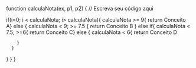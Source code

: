 function calculaNota(ex, p1, p2) {
  // Escreva seu código aqui
  
  if(i=0; i < calculaNota; i> calculaNota){
  calculaNota >= 9{
    return Conceito A} else {
      calculaNota < 9; >= 7.5 {
        return Conceito B
  } else if{
    calculaNota < 7.5; >=6{
      return
      Conceito C}
      else {
        calculaNota < 6{
          return Conceito D
          
        }
      }
  }
    }
}